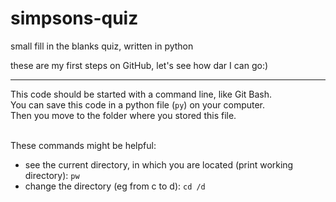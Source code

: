 # simpsons-quiz
small fill in the blanks quiz, written in python

these are my first steps on GitHub, let's see how dar I can go:)

--------
This code should be started with a command line, like Git Bash.<br>
You can save this code in a python file (`py`) on your computer.<br>
Then you move to the folder where you stored this file.<br><br>

These commands might be helpful:<br>
* see the current directory, in which you are located (print working directory): `pw`
* change the directory (eg from c to d): `cd /d`



